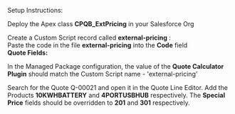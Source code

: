 Setup Instructions:   

Deploy the Apex class **CPQB_ExtPricing** in your Salesforce Org      
    
Create a Custom Script record called **external-pricing** :  
  Paste the code in the file **external-pricing** into the **Code** field \
  **Quote Fields:**     
  
In the Managed Package configuration, the value of the **Quote Calculator Plugin** should match the Custom Script name - 'external-pricing' 


Search for the Quote Q-00021 and open it in the Quote Line Editor. 
Add the Products **10KWHBATTERY** and **4PORTUSBHUB** respectively. The **Special Price** fields should be overridden to **201** and **301** respectively.  




